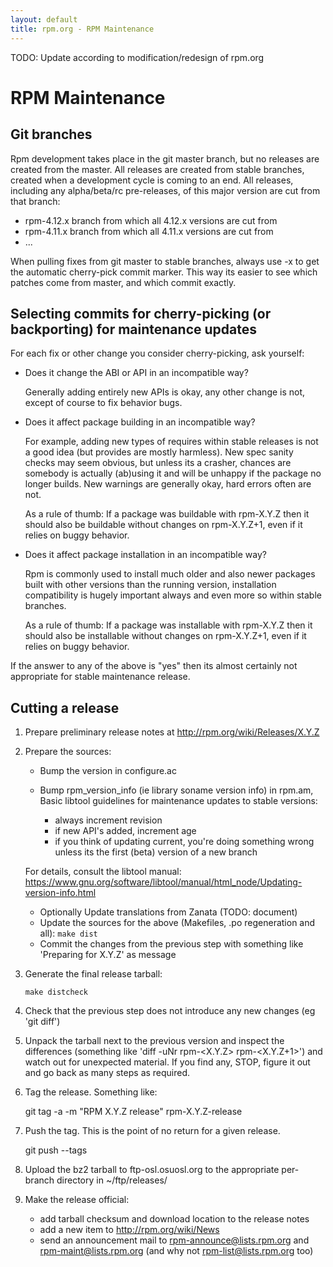```yaml
---
layout: default
title: rpm.org - RPM Maintenance
---
```

TODO: Update according to modification/redesign of rpm.org

# RPM Maintenance

## Git branches

Rpm development takes place in the git master branch, but no releases are created from the master. All releases are created from stable branches, created when a development cycle is coming to an end. All releases, including any alpha/beta/rc pre-releases, of this major version are cut from that branch:

* rpm-4.12.x branch from which all 4.12.x versions are cut from
* rpm-4.11.x branch from which all 4.11.x versions are cut from
* ...

When pulling fixes from git master to stable branches, always use -x to get the automatic cherry-pick commit marker. This way its easier to see which patches come from master, and which commit exactly.

## Selecting commits for cherry-picking (or backporting) for maintenance updates

For each fix or other change you consider cherry-picking, ask yourself:

* Does it change the ABI or API in an incompatible way?

    Generally adding entirely new APIs is okay, any other change is not, except of course to fix behavior bugs.

* Does it affect package building in an incompatible way?

    For example, adding new types of requires within stable releases is not a good idea (but provides are mostly harmless). New spec sanity checks may seem obvious, but unless its a crasher, chances are somebody is actually (ab)using it and will be unhappy if the package no longer builds. New warnings are generally okay, hard errors often are not.

    As a rule of thumb: If a package was buildable with rpm-X.Y.Z then it should also be buildable without changes on rpm-X.Y.Z+1, even if it relies on buggy behavior.

* Does it affect package installation in an incompatible way?

    Rpm is commonly used to install much older and also newer packages built with other versions than the running version, installation compatibility is hugely important always and even more so within stable branches.

    As a rule of thumb: If a package was installable with rpm-X.Y.Z then it should also be installable without changes on rpm-X.Y.Z+1, even if it relies on buggy behavior.

If the answer to any of the above is "yes" then its almost certainly not appropriate for stable maintenance release.

## Cutting a release

1. Prepare preliminary release notes at http://rpm.org/wiki/Releases/X.Y.Z

2. Prepare the sources:

    * Bump the version in configure.ac
    * Bump rpm_version_info (ie library soname version info) in rpm.am, Basic libtool guidelines for maintenance updates to stable versions:

        * always increment revision
        * if new API's added, increment age
        * if you think of updating current, you're doing something wrong unless its the first (beta) version of a new branch

	For details, consult the libtool manual: https://www.gnu.org/software/libtool/manual/html_node/Updating-version-info.html 
    * Optionally Update translations from Zanata (TODO: document)
    * Update the sources for the above (Makefiles, .po regeneration and all): ```make dist```
    * Commit the changes from the previous step with something like 'Preparing for X.Y.Z' as message 

3. Generate the final release tarball:

    ```make distcheck```

4. Check that the previous step does not introduce any new changes (eg 'git diff')

5. Unpack the tarball next to the previous version and inspect the differences (something like 'diff -uNr rpm-<X.Y.Z> rpm-<X.Y.Z+1>') and watch out for unexpected material. If you find any, STOP, figure it out and go back as many steps as required.

6. Tag the release. Something like:

    git tag -a -m "RPM X.Y.Z release" rpm-X.Y.Z-release

7. Push the tag. This is the point of no return for a given release.

    git push --tags

8. Upload the bz2 tarball to ftp-osl.osuosl.org to the appropriate per-branch directory in ~/ftp/releases/

9. Make the release official:

    * add tarball checksum and download location to the release notes
    * add a new item to http://rpm.org/wiki/News
    * send an announcement mail to rpm-announce@lists.rpm.org and rpm-maint@lists.rpm.org (and why not rpm-list@lists.rpm.org too) 
